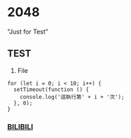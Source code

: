 # 2048
"Just for Test"
## TEST
1. File




```
for (let i = 0; i < 10; i++) {
  setTimeout(function () {
    console.log('這執行第' + i + '次');
  }, 0);
}
```
### [BILIBILI](www.bilibili.com)
